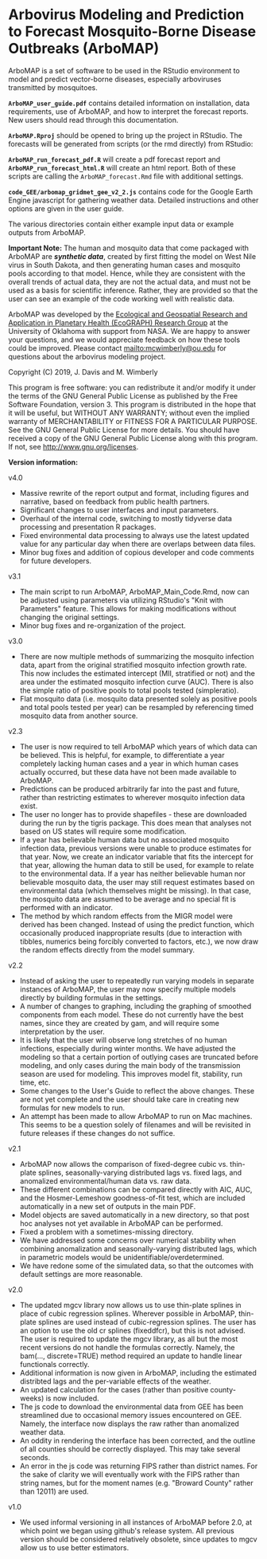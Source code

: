 # Arbovirus Modeling and Prediction to Forecast Mosquito-Borne Disease Outbreaks (ArboMAP)

ArboMAP is a set of software to be used in the RStudio environment to model and predict vector-borne diseases, especially arboviruses transmitted by mosquitoes. 

**`ArboMAP_user_guide.pdf`** contains detailed information on installation, data requirements, use of ArboMAP, and how to interpret the forecast reports. New users should read through this documentation. 

**`ArboMAP.Rproj`** should be opened to bring up the project in RStudio. The forecasts will be generated from scripts (or the rmd directly) from RStudio: 

**`ArboMAP_run_forecast_pdf.R`** will create a pdf forecast report and **`ArboMAP_run_forecast_html.R`** will create an html report. Both of these scripts are calling the `ArboMAP_forecast.Rmd` file with additional settings. 

**`code_GEE/arbomap_gridmet_gee_v2_2.js`** contains code for the Google Earth Engine javascript for gathering weather data. Detailed instructions and other options are given in the user guide.   

The various directories contain either example input data or example outputs from ArboMAP.

**Important Note:** The human and mosquito data that come packaged with ArboMAP are ***synthetic data***, created by
first fitting the model on West Nile virus in South Dakota, and then generating human cases and mosquito pools according to that model. Hence, while they are consistent with the overall trends of actual data, they are not the actual data, and must not be used as a basis for scientific inference. Rather, they are provided so that the user can see an example of the code working well with realistic data.

ArboMAP was developed by the [Ecological and Geospatial Research and Application in Planetary Health (EcoGRAPH) Research Group](http://ecograph.net) at the University of Oklahoma with support from NASA. We are happy to answer your questions, and we would appreciate feedback on how these tools could be improved. Please contact <mailto:mcwimberly@ou.edu> for questions about the arbovirus modeling project.

Copyright (C) 2019, J. Davis and M. Wimberly

This program is free software: you can redistribute it and/or modify it under the terms of the GNU General Public License as
published by the Free Software Foundation, version 3. This program is distributed in the hope that it will be useful,
but WITHOUT ANY WARRANTY; without even the implied warranty of MERCHANTABILITY or FITNESS FOR A PARTICULAR PURPOSE. See the
GNU General Public License for more details. You should have received a copy of the GNU General Public License along with
this program. If not, see <http://www.gnu.org/licenses>.

**Version information:**

v4.0

- Massive rewrite of the report output and format, including figures and narrative, based on feedback from public health partners. 
- Significant changes to user interfaces and input parameters. 
- Overhaul of the internal code, switching to mostly tidyverse data processing and presentation R packages. 
- Fixed environmental data processing to always use the latest updated value for any particular day when there are overlaps between data files. 
- Minor bug fixes and addition of copious developer and code comments for future developers. 

v3.1

- The main script to run ArboMAP, ArboMAP_Main_Code.Rmd, now can be adjusted using parameters via utilizing RStudio's "Knit with Parameters" feature. This allows for making modifications without changing the original settings. 
- Minor bug fixes and re-organization of the project. 

v3.0

- There are now multiple methods of summarizing the mosquito infection data, apart from the original stratified mosquito infection growth rate. This now includes the estimated intercept (MII, stratified or not) and the area under the estimated mosquito infection curve (AUC). There is also the simple ratio of positive pools to total pools tested (simpleratio).
- Flat mosquito data (i.e. mosquito data presented solely as positive pools and total pools tested per year) can be resampled by referencing timed mosquito data from another source.

v2.3

- The user is now required to tell ArboMAP which years of which data can be believed. This is helpful, for example, to differentiate a year completely lacking human cases and a year in which human cases actually occurred, but these data have not been made available to ArboMAP.
- Predictions can be produced arbitrarily far into the past and future, rather than restricting estimates to wherever mosquito infection data exist.
- The user no longer has to provide shapefiles - these are downloaded during the run by the tigris package. This does mean that analyses not based on US states will require some modification.
- If a year has believable human data but no associated mosquito infection data, previous versions were unable to produce estimates for that year. Now, we create an indicator variable that fits the intercept for that year, allowing the human data to still be used, for example to relate to the environmental data. If a year has neither believable human nor believable mosquito data, the user may still request estimates based on environmental data (which themselves might be missing). In that case, the mosquito data are assumed to be average and no special fit is performed with an indicator.
- The method by which random effects from the MIGR model were derived has been changed. Instead of using the predict function, which occasionally produced inappropriate results (due to interaction with tibbles, numerics being forcibly converted to factors, etc.), we now draw the random effects directly from the model summary.

v2.2

- Instead of asking the user to repeatedly run varying models in separate instances of ArboMAP, the user may now specify multiple models directly by building formulas in the settings.
- A number of changes to graphing, including the graphing of smoothed components from each model. These do not currently have the best names, since they are created by gam, and will require some interpretation by the user.
- It is likely that the user will observe long stretches of no human infections, especially during winter months. We have adjusted the modeling so that a certain portion of outlying cases are truncated before modeling, and only cases during the main body of the transmission season are used for modeling. This improves model fit, stability, run time, etc.
- Some changes to the User's Guide to reflect the above changes. These are not yet complete and the user should take care in creating new formulas for new models to run.
- An attempt has been made to allow ArboMAP to run on Mac machines. This seems to be a question solely of filenames and will be revisited in future releases if these changes do not suffice.

v2.1

- ArboMAP now allows the comparison of fixed-degree cubic vs. thin-plate splines, seasonally-varying distributed lags vs. fixed lags, and anomalized environmental/human data vs. raw data.
- These different combinations can be compared directly with AIC, AUC, and the Hosmer-Lemeshow goodness-of-fit test, which are included automatically in a new set of outputs in the main PDF.
- Model objects are saved automatically in a new directory, so that post hoc analyses not yet available in ArboMAP can be performed.
- Fixed a problem with a sometimes-missing directory.
- We have addressed some concerns over numerical stability when combining anomalization and seasonally-varying distributed lags, which in parametric models would be unidentifiable/overdetermined.
- We have redone some of the simulated data, so that the outcomes with default settings are more reasonable.

v2.0

- The updated mgcv library now allows us to use thin-plate splines in place of cubic regression splines. Wherever possible in ArboMAP, thin-plate splines are used instead of cubic-regression splines. The user has an option to use the old cr splines (fixeddfcr), but this is not advised. The user is required to update the mgcv library, as all but the most recent versions do not handle the formulas correctly. Namely, the bam(..., discrete=TRUE) method required an update to handle linear functionals correctly.
- Additional information is now given in ArboMAP, including the estimated distribted lags and the per-variable effects of the weather.
- An updated calculation for the cases (rather than positive county-weeks) is now included.
- The js code to download the environmental data from GEE has been streamlined due to occasional memory issues encountered on GEE. Namely, the interface now displays the raw rather than anomalized weather data.
- An oddity in rendering the interface has been corrected, and the outline of all counties should be correctly displayed. This may take several seconds.
- An error in the js code was returning FIPS rather than district names. For the sake of clarity we will eventually work with the FIPS rather than string names, but for the moment names (e.g. "Broward County" rather than 12011) are used.

v1.0 

- We used informal versioning in all instances of ArboMAP before 2.0, at which point we began using github's release system. All previous version should be considered relatively obsolete, since updates to mgcv allow us to use better estimators.
